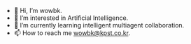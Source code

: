 - 👋 Hi, I’m wowbk.
- 👀 I’m interested in Artificial Intelligence.
- 🌱 I’m currently learning intelligent multiagent collaboration.
- 📫 How to reach me wowbk@kpst.co.kr.

<!---
wowbk/wowbk is a ✨ special ✨ repository because its `README.md` (this file) appears on your GitHub profile.
You can click the Preview link to take a look at your changes.
--->
